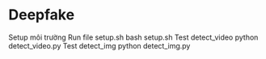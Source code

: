 # Deepfake
  Setup môi trường
  Run file setup.sh
    bash setup.sh
  Test detect_video
    python detect_video.py
  Test detect_img
    python detect_img.py
    
